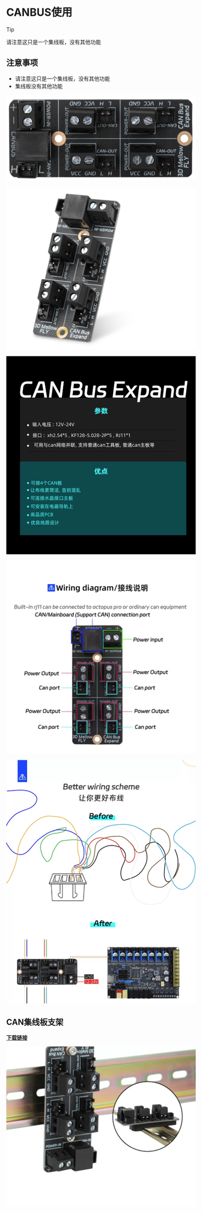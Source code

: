 # CANBUS使用

> [!TIP]
> 请注意这只是一个集线板，没有其他功能

## 注意事项

* 请注意这只是一个集线板，没有其他功能
* 集线板没有其他功能

![1](../images/adv/canbus/1.png)

![3](../images/adv/canbus/3.png)

![2](../images/adv/canbus/2.png)

![4](../images/adv/canbus/4.png)

![5](../images/adv/canbus/5.png)

## CAN集线板支架

**[下载链接](https://cdn.mellow.klipper.cn/STEP/CANBUS.zip)**

![6](../images/adv/canbus/6.png)